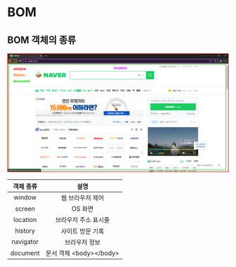 # BOM

## BOM 객체의 종류&#x20;

![](../../../.gitbook/assets/bom.png)

|   객체 종류   |           설명          |
| :-------: | :-------------------: |
|   window  |       웹 브라우저 제어       |
|   screen  |         OS 화면         |
|  location |      브라우저 주소 표시줄      |
|  history  |       사이트 방문 기록       |
| navigator |        브라우저 정보        |
|  document | 문서 객체 \<body>\</body> |
